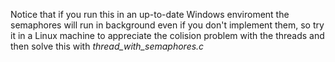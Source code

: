 Notice that if you run this in an up-to-date Windows enviroment the semaphores will run in background 
even if you don't implement them, so try it in a Linux machine to appreciate the colision problem with the threads
and then solve this with *thread_with_semaphores.c*
